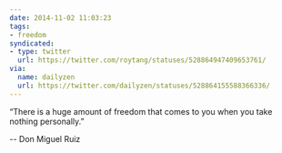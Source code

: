```yaml
---
date: 2014-11-02 11:03:23
tags:
- freedom
syndicated:
- type: twitter
  url: https://twitter.com/roytang/statuses/528864947409653761/
via:
  name: dailyzen
  url: https://twitter.com/dailyzen/statuses/528864155588366336/
---
```


“There is a huge amount of freedom that comes to you when you take nothing personally.” 

-- Don Miguel Ruiz